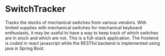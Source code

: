 # SwitchTracker
Tracks the stocks of mechanical switches from various vendors. With limited supplies with mechanical switches for mechanical keyboard enthusiasts, it may be useful to have a way to keep track of which switches are in stock and which are not. This is a full-stack application. The frontend is coded in react javascript while the RESTful backend is implemented using java in Spring Boot.

